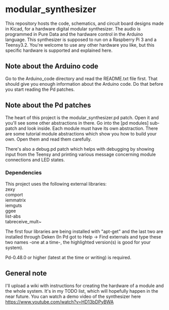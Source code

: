 # modular_synthesizer

This repository hosts the code, schematics, and circuit board designs made in Kicad, for a hardware digital modular synthesizer. The audio is programmed in Pure Data and the hardware control in the Arduino language.
This synthesizer is supposed to run on a Raspberry Pi 3 and a Teensy3.2. You're welcome to use any other hardware you like, but this specific hardware is supported and explained here.


## Note about the Arduino code

Go to the Arduino_code directory and read the README.txt file first. That should give you enough information about the Arduino code. Do that before you start reading the Pd patches.


## Note about the Pd patches

The heart of this project is the modular_synthesizer.pd patch. Open it and you'll see some other abstractions in there. Go into the [pd modules] sub-patch and look inside.
Each module must have its own abstraction. There are some tutorial module abstractions which show you how to build your own. Open them and read them carefully.

There's also a debug.pd patch which helps with debugging by showing input from the Teensy and printing various message concerning module connections and LED states.

### Dependencies

This project uses the following external libraries:  
zexy  
comport  
iemmatrix  
iemguts  
ggee  
list-abs  
tabreceive_mult~  

The first four libraries are being installed with "apt-get" and the last two are installed through Deken (In Pd got to Help -> Find externals and type these two names -one at a time-, the highlighted version(s) is good for your system).

Pd-0.48.0 or higher (latest at the time or writing) is required.


## General note

I'll upload a wiki with instructions for creating the hardware of a module and the whole system. It's in my TODO list, which will hopefully happen in the near future.
You can watch a demo video of the synthesizer here https://www.youtube.com/watch?v=HD13bDPyBWA
